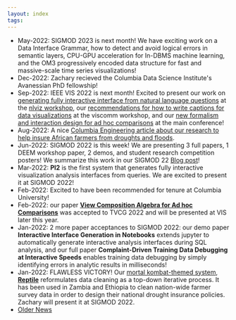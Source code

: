 ```yaml
---
layout: index
tags: 
---
```



* May-2022: SIGMOD 2023 is next month!  We have exciting work on a Data Interface Grammar, how to detect and avoid logical errors in semantic layers, CPU-GPU acceleration for In-DBMS machine learning, and the OM3 progressively encoded data structure for fast and massive-scale time series visualizations!
* Dec-2022: Zachary recieved the Columbia Data Science Institute's Avanessian PhD fellowship!
* Sep-2022: IEEE VIS 2022 is next month!  Excited to present our work on [generating fully interactive interface from natural language questions](https://arxiv.org/abs/2209.08834) at the [nlviz workshop](https://nlvizworkshop2022.com/), our [recommendations for how to write captions for data visualizations](https://arxiv.org/abs/2205.01263) at the viscomm workshop, and our [new formalism and interaction design for ad hoc comparisons](https://viewcompositionalgebra.github.io) at the main conference!
* Aug-2022: A nice [Columbia Engineering article about our research to help insure African farmers from droughts and floods](https://www.engineering.columbia.edu/news/using-tech-help-african-farmers-collect-payouts).
* Jun-2022: SIGMOD 2022 is this week!  We are presenting 3 full papers, 1 DEEM workshop paper, 2 demos, and student research competition posters!  We summarize this work in our SIGMOD 22 [Blog post](https://medium.com/@ew2493/wublab-sigmod-2022-8977d14a4d56)!
* Mar-2022: **PI2** is the first system that generates fully interactive visualization analysis interfaces from queries.   We are excited to present it at SIGMOD 2022!
* Feb-2022: Excited to have been recommended for tenure at Columbia University!
* Feb-2022: our paper **[View Composition Algebra for Ad hoc Comparisons](https://arxiv.org/abs/2202.07836)**  was accepted to TVCG 2022 and will be presented at VIS later this year.
* Jan-2022: 2 more paper acceptances to SIGMOD 2022: our demo paper **Interactive Interface Generation in Notebooks** extends jupyter to automatically generate interactive analysis interfaces during SQL analysis, and our full paper **Complaint-Driven Training Data Debugging at Interactive Speeds** enables training data debugging by simply identifying errors in analytic results in milliseconds!
* Jan-2022: FLAWLESS VICTORY!  Our [mortal kombat-themed system](./ninjas.html), **[Reptile](https://www.dropbox.com/s/g80rj9y4znhfhjt/reptile-sigmod22-camera.pdf?dl=0)** reformulates data cleaning as a top-down iterative process.  It has been used in Zambia and Ethiopia to clean nation-wide farmer survey data in order to design their national drought insurance policies. Zachary will present it at SIGMOD 2022.
* [Older News](./oldnews.html)
